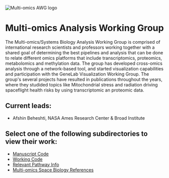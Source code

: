 ![Multi-omics AWG logo](https://user-images.githubusercontent.com/92759843/142992322-698c6c7f-14a1-40b8-ad71-50c13e0a35cc.png)

# Multi-omics Analysis Working Group

The Multi-omics/Systems Biology Analysis Working Group is comprised of international research scientists and professors working together with a shared goal of determining the best pipelines and analysis that can be done to relate different omics platforms that include transcriptomics, proteomics, metabolomics and methylation data. The group has developed cross-omics analysis through a network-based tool, and started visualization capabilities and participation with the GeneLab Visualization Working Group. The group's several projects have resulted in publications throughout the years, where they studided topics like Mitochondrial stress and radiation driving spaceflight health risks by using transcriptomic an proteomic data.    

## Current leads:
- Afshin Beheshti, NASA Ames Research Center & Broad Institute

## Select one of the following subdirectories to view their work:
- [Manuscript Code](Manuscript_Code)
- [Working Code](Working_Code)
- [Relevant Pathway Info](Relevant_Pathway_Info)
- [Multi-omics Space Biology References](Multi-omics_Space_Biology_References)
